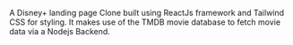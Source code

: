 A Disney+ landing page Clone built using ReactJs framework and Tailwind CSS for styling. It makes use of the TMDB movie database to fetch movie data via a Nodejs Backend.
